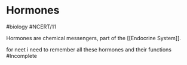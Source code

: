# Hormones 
#biology #NCERT/11 

Hormones are chemical messengers, part of the [[Endocrine System]].

for neet i need to remember all these hormones and their functions
#Incomplete 